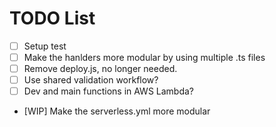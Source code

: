 # TODO List
- [ ] Setup test
- [ ] Make the hanlders more modular by using multiple .ts files
- [ ] Remove deploy.js, no longer needed.
- [ ] Use shared validation workflow?
- [ ] Dev and main functions in AWS Lambda?
- [WIP] Make the serverless.yml more modular



